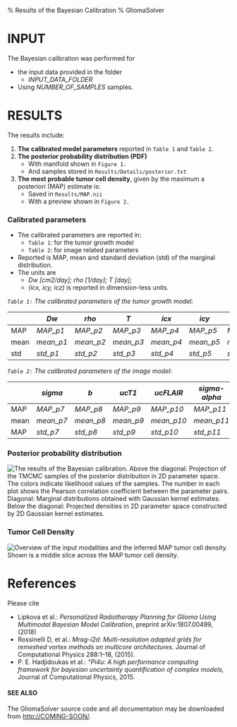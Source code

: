 % Results of the Bayesian Calibration
% GliomaSolver 

# INPUT
The Bayesian calibration was performed for

* the input data provided in the folder 
    * *INPUT_DATA_FOLDER*
* Using *NUMBER_OF_SAMPLES* samples.

# RESULTS
The results include:

1. **The calibrated model parameters** reported in `Table 1` and `Table 2`.
2. **The posterior probability distribution (PDF)** 
    * With manifold shown in `Figure 1.`
    * And samples stored in `Results/Details/posterior.txt`
3. **The most probable tumor cell density**, given by the maximum a posteriori (MAP) estimate is:
    * Saved in `Results/MAP.nii`
    * With a preview shown in `Figure 2.`


### Calibrated parameters

* The calibrated parameters are reported in:
    * `Table 1`: for the tumor growth model 
    * `Table 2`: for image related parameters
* Reported is MAP, mean and standard deviation (std) of the marginal distribution. 
* The units are 
    * *Dw [cm2/day]; rho [1/day]; T [day];* 
    * *(icx, icy, icz)* is reported in dimension-less units.


*`Table 1:` The calibrated parameters of the tumor growth model:*

|   | *Dw*  | *rho*  | *T* |  *icx* | *icy* | *icz* |
|---|---|---|---|---|---|---|
| MAP  | _MAP_p1_  |  _MAP_p2_  | _MAP_p3_  | _MAP_p4_  | _MAP_p5_  | _MAP_p6_ |
| mean | _mean_p1_ |  _mean_p2_ | _mean_p3_ | _mean_p4_ | _mean_p5_ | _mean_p6_ |
| std  | _std_p1_  |  _std_p2_  | _std_p3_  | _std_p4_  | _std_p5_  | _std_p6_ |

*`Table 2:` The calibrated parameters of the image model:*

 |   | *sigma*  | *b*  | *ucT1*  |  *ucFLAIR*  | *sigma-alpha* |
|---|---|---|---|---|---|
| MAP  | _MAP_p7_  | _MAP_p8_  | _MAP_p9_  | _MAP_p10_  | _MAP_p11_  |
| mean | _mean_p7_ | _mean_p8_ | _mean_p9_ | _mean_p10_ | _mean_p11_ |
| MAP  | _std_p7_  | _std_p8_  | _std_p9_  | _std_p10_  | _std_p11_  |


### Posterior probability distribution 

![The results of the Bayesian calibration. **Above the diagonal:** Projection of the TMCMC samples of the posterior distribution in 2D parameter space. The colors indicate likelihood values of the samples. The number in each plot shows the Pearson correlation coefficient between the parameter pairs. **Diagonal:** Marginal distributions obtained with Gaussian kernel estimates. **Below the diagonal:** Projected densities in 2D parameter space constructed by 2D Gaussian kernel estimates.](Details/PosteriorPDF.jpg)

 
### Tumor Cell Density 

![Overview of the input modalities and the inferred MAP tumor cell density. Shown is a middle slice across the MAP tumor cell density.](Details/Overview.jpg)


# References
Please cite

* Lipkova et al.: *Personalized Radiotherapy Planning for Glioma Using Multimodal Bayesian Model Calibration*, preprint arXiv:1807.00499, (2018)
* Rossinelli D, et al.: *Mrag-i2d: Multi-resolution adapted grids for remeshed vortex methods on multicore architectures.* Journal of Computational Physics 288:1–18, (2015).
* P. E. Hadjidoukas et al.: *“Pi4u: A high performance computing framework for bayesian uncertainty quantification of complex models,* Journal of Computational Physics, 2015.
 
#### SEE ALSO
The GliomaSolver source code and all documentation may be downloaded from
<http://COMING-SOON/>.

